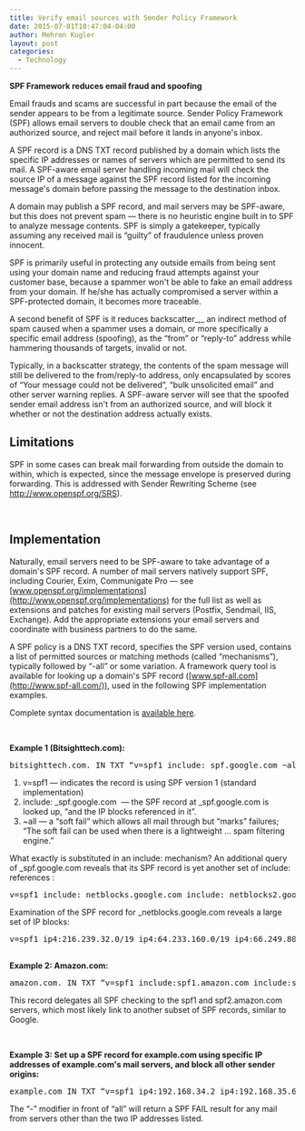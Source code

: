 ```yaml
---
title: Verify email sources with Sender Policy Framework
date: 2015-07-01T10:47:04-04:00
author: Mehron Kugler
layout: post
categories:
  - Technology
---
```

**SPF Framework reduces email fraud and spoofing**

Email frauds and scams are successful in part because the email of the sender appears to be from a legitimate source. Sender Policy Framework (SPF) allows email servers to double check that an email came from an authorized source, and reject mail before it lands in anyone's inbox.

A SPF record is a DNS TXT record published by a domain which lists the specific IP addresses or names of servers which are permitted to send its mail. A SPF-aware email server handling incoming mail will check the source IP of a message against the SPF record listed for the incoming message's domain before passing the message to the destination inbox.

A domain may publish a SPF record, and mail servers may be SPF-aware, but this does not prevent spam — there is no heuristic engine built in to SPF to analyze message contents. SPF is simply a gatekeeper, typically assuming any received mail is “guilty” of fraudulence unless proven innocent.

SPF is primarily useful in protecting any outside emails from being sent using your domain name and reducing fraud attempts against your customer base, because a spammer won't be able to fake an email address from your domain. If he/she has actually compromised a server within a SPF-protected domain, it becomes more traceable.

A second benefit of SPF is it reduces backscatter_,_ an indirect method of spam caused when a spammer uses a domain, or more specifically a specific email address (spoofing), as the “from” or “reply-to” address while hammering thousands of targets, invalid or not.

Typically, in a backscatter strategy, the contents of the spam message will still be delivered to the from/reply-to address, only encapsulated by scores of “Your message could not be delivered”, “bulk unsolicited email” and other server warning replies. A SPF-aware server will see that the spoofed sender email address isn't from an authorized source, and will block it whether or not the destination address actually exists.

## **Limitations**

SPF in some cases can break mail forwarding from outside the domain to within, which is expected, since the message envelope is preserved during forwarding. This is addressed with Sender Rewriting Scheme (see <http://www.openspf.org/SRS>).

&nbsp;

## **Implementation**

Naturally, email servers need to be SPF-aware to take advantage of a domain's SPF record. A number of mail servers natively support SPF, including Courier, Exim, Communigate Pro — see [www.openspf.org/implementations](http://www.openspf.org/implementations) for the full list as well as extensions and patches for existing mail servers (Postfix, Sendmail, IIS, Exchange). Add the appropriate extensions your email servers and coordinate with business partners to do the same.

A SPF policy is a DNS TXT record, specifies the SPF version used, contains a list of permitted sources or matching methods (called “mechanisms”), typically followed by “-all” or some variation. A framework query tool is available for looking up a domain's SPF record ([www.spf-all.com](http://www.spf-all.com/)), used in the following SPF implementation examples.

Complete syntax documentation is [available here](about:blank).

&nbsp;

**Example 1 (Bitsighttech.com):**

<pre>bitsighttech.com. IN TXT “v=spf1 include:_spf.google.com ~all”</pre>

  1. v=spf1 — indicates the record is using SPF version 1 (standard implementation)
  2. include: \_spf.google.com  — the SPF record at \_spf.google.com is looked up, “and the IP blocks referenced in it”.
  3. ~all — a “soft fail” which allows all mail through but “marks” failures; “The soft fail can be used when there is a lightweight &#8230; spam filtering engine.”

What exactly is substituted in an include: mechanism? An additional query of _spf.google.com reveals that its SPF record is yet another set of include: references :

<pre>v=spf1 include:_netblocks.google.com include:_netblocks2.google.com include:_netblocks3.google.com ~all</pre>

Examination of the SPF record for _netblocks.google.com reveals a large set of IP blocks:

<pre>v=spf1 ip4:216.239.32.0/19 ip4:64.233.160.0/19 ip4:66.249.80.0/20 ip4:72.14.192.0/18 ip4:209.85.128.0/17 ip4:66.102.0.0/20 ip4:74.125.0.0/16 ip4:64.18.0.0/20 ip4:207.126.144.0/20 ip4:173.194.0.0/16 ?all

</pre>

**Example 2: Amazon.com:**

<pre>amazon.com. IN TXT “v=spf1 include:spf1.amazon.com include:spf2.amazon.com include:amazonses.com -all”</pre>

This record delegates all SPF checking to the spf1 and spf2.amazon.com servers, which most likely link to another subset of SPF records, similar to Google.

&nbsp;

**Example 3: Set up a SPF record for example.com using specific IP addresses of example.com's mail servers, and block all other sender origins:**

<pre>example.com IN TXT “v=spf1 ip4:192.168.34.2 ip4:192.168.35.6 -all”</pre>

The “-” modifier in front of “all” will return a SPF FAIL result for any mail from servers other than the two IP addresses listed.
